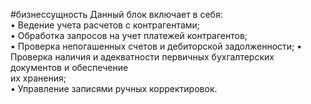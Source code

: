#бизнессущность 
Данный блок включает в себя:  
• Ведение учета расчетов с контрагентами;  
• Обработка запросов на учет платежей контрагентов;  
• Проверка непогашенных счетов и дебиторской задолженности;
• Проверка наличия и адекватности первичных бухгалтерских документов и обеспечение  
их хранения;  
• Управление записями ручных корректировок.